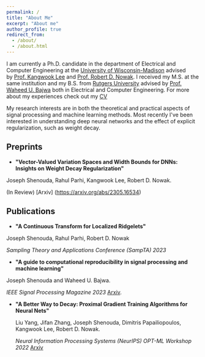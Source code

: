 ```yaml
---
permalink: /
title: "About Me"
excerpt: "About me"
author_profile: true
redirect_from: 
  - /about/
  - /about.html
---
```


I am currently a Ph.D. candidate in the department of Electrical and Computer Engineering at the [University of Wisconsin-Madison](https://www.wisc.edu/) advised by [Prof. Kangwook Lee](https://kangwooklee.com/) and [Prof. Robert D. Nowak](https://nowak.ece.wisc.edu/). I received my M.S. at the same institution and my B.S. from [Rutgers University](https://www.rutgers.edu/) advised by [Prof. Waheed U. Bajwa](http://www.inspirelab.us/people/) both in Electrical and Computer Engineering. For more about my experiences check out my [CV](/files/Shenouda_Joseph_CV.pdf)

My research interests are in both the theoretical and practical aspects of
signal processing and machine learning methods. Most recently I've been
interested in understanding deep neural networks and the effect of explicit
regularization, such as weight decay.

## Preprints
- **"Vector-Valued Variation Spaces and Width Bounds for DNNs: Insights on Weight Decay Regularization"**

Joseph Shenouda, Rahul Parhi, Kangwook Lee, Robert D. Nowak.

(In Review) [Arxiv] (https://arxiv.org/abs/2305.16534)
## Publications
- **"A Continuous Transform for Localized Ridgelets"**

Joseph Shenouda, Rahul Parhi, Robert D. Nowak

*Sampling Theory and Applications Conference (SampTA) 2023*
-  **"A guide to computational reproducibility in signal processing and machine learning"** 

Joseph Shenouda and Waheed U. Bajwa.

*IEEE Signal Processing Magazine 2023* [Arxiv](https://arxiv.org/abs/2108.12383).
- **"A Better Way to Decay: Proximal Gradient Training
  Algorithms for Neural Nets"** 

  Liu Yang, Jifan Zhang, Joseph Shenouda, Dimitris Papailiopoulos, Kangwook Lee, Robert D. Nowak.
  
  *Neural Information Processing Systems (NeurIPS) OPT-ML Workshop 2022* [Arxiv](https://arxiv.org/abs/2210.03069)

 

